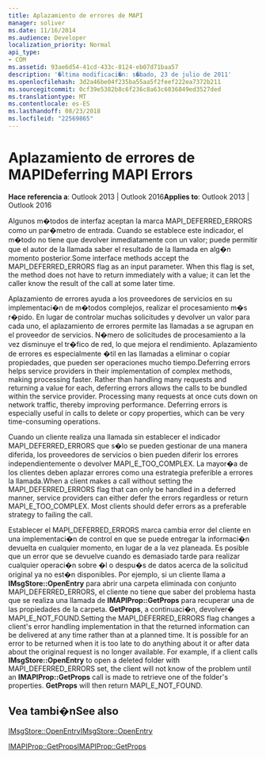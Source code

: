 ```yaml
---
title: Aplazamiento de errores de MAPI
manager: soliver
ms.date: 11/16/2014
ms.audience: Developer
localization_priority: Normal
api_type:
- COM
ms.assetid: 93ae6d54-41cd-433c-8124-eb07d71baa57
description: '�ltima modificaci�n: s�bado, 23 de julio de 2011'
ms.openlocfilehash: 3d2a46be04f235ba55aa5f2feef222ea7372b211
ms.sourcegitcommit: 0cf39e5382b8c6f236c8a63c6036849ed3527ded
ms.translationtype: MT
ms.contentlocale: es-ES
ms.lasthandoff: 08/23/2018
ms.locfileid: "22569865"
---
```

# <a name="deferring-mapi-errors"></a><span data-ttu-id="4b67a-103">Aplazamiento de errores de MAPI</span><span class="sxs-lookup"><span data-stu-id="4b67a-103">Deferring MAPI Errors</span></span>

  
  
<span data-ttu-id="4b67a-104">**Hace referencia a**: Outlook 2013 | Outlook 2016</span><span class="sxs-lookup"><span data-stu-id="4b67a-104">**Applies to**: Outlook 2013 | Outlook 2016</span></span> 
  
<span data-ttu-id="4b67a-p101">Algunos m�todos de interfaz aceptan la marca MAPI_DEFERRED_ERRORS como un par�metro de entrada. Cuando se establece este indicador, el m�todo no tiene que devolver inmediatamente con un valor; puede permitir que el autor de la llamada saber el resultado de la llamada en alg�n momento posterior.</span><span class="sxs-lookup"><span data-stu-id="4b67a-p101">Some interface methods accept the MAPI_DEFERRED_ERRORS flag as an input parameter. When this flag is set, the method does not have to return immediately with a value; it can let the caller know the result of the call at some later time.</span></span>
  
<span data-ttu-id="4b67a-p102">Aplazamiento de errores ayuda a los proveedores de servicios en su implementaci�n de m�todos complejos, realizar el procesamiento m�s r�pido. En lugar de controlar muchas solicitudes y devolver un valor para cada uno, el aplazamiento de errores permite las llamadas a se agrupan en el proveedor de servicios. N�mero de solicitudes de procesamiento a la vez disminuye el tr�fico de red, lo que mejora el rendimiento. Aplazamiento de errores es especialmente �til en las llamadas a eliminar o copiar propiedades, que pueden ser operaciones mucho tiempo.</span><span class="sxs-lookup"><span data-stu-id="4b67a-p102">Deferring errors helps service providers in their implementation of complex methods, making processing faster. Rather than handling many requests and returning a value for each, deferring errors allows the calls to be bundled within the service provider. Processing many requests at once cuts down on network traffic, thereby improving performance. Deferring errors is especially useful in calls to delete or copy properties, which can be very time-consuming operations.</span></span> 
  
<span data-ttu-id="4b67a-p103">Cuando un cliente realiza una llamada sin establecer el indicador MAPI_DEFERRED_ERRORS que s�lo se pueden gestionar de una manera diferida, los proveedores de servicios o bien pueden diferir los errores independientemente o devolver MAPI_E_TOO_COMPLEX. La mayor�a de los clientes deben aplazar errores como una estrategia preferible a errores la llamada.</span><span class="sxs-lookup"><span data-stu-id="4b67a-p103">When a client makes a call without setting the MAPI_DEFERRED_ERRORS flag that can only be handled in a deferred manner, service providers can either defer the errors regardless or return MAPI_E_TOO_COMPLEX. Most clients should defer errors as a preferable strategy to failing the call.</span></span> 
  
<span data-ttu-id="4b67a-p104">Establecer el MAPI_DEFERRED_ERRORS marca cambia error del cliente en una implementaci�n de control en que se puede entregar la informaci�n devuelta en cualquier momento, en lugar de a la vez planeada. Es posible que un error que se devuelve cuando es demasiado tarde para realizar cualquier operaci�n sobre �l o despu�s de datos acerca de la solicitud original ya no est�n disponibles. Por ejemplo, si un cliente llama a **IMsgStore::OpenEntry** para abrir una carpeta eliminada con conjunto MAPI_DEFERRED_ERRORS, el cliente no tiene que saber del problema hasta que se realiza una llamada de **IMAPIProp::GetProps** para recuperar una de las propiedades de la carpeta. **GetProps**, a continuaci�n, devolver� MAPI_E_NOT_FOUND.</span><span class="sxs-lookup"><span data-stu-id="4b67a-p104">Setting the MAPI_DEFERRED_ERRORS flag changes a client's error handling implementation in that the returned information can be delivered at any time rather than at a planned time. It is possible for an error to be returned when it is too late to do anything about it or after data about the original request is no longer available. For example, if a client calls **IMsgStore::OpenEntry** to open a deleted folder with MAPI_DEFERRED_ERRORS set, the client will not know of the problem until an **IMAPIProp::GetProps** call is made to retrieve one of the folder's properties. **GetProps** will then return MAPI_E_NOT_FOUND.</span></span> 
  
## <a name="see-also"></a><span data-ttu-id="4b67a-117">Vea tambi�n</span><span class="sxs-lookup"><span data-stu-id="4b67a-117">See also</span></span>



[<span data-ttu-id="4b67a-118">IMsgStore::OpenEntry</span><span class="sxs-lookup"><span data-stu-id="4b67a-118">IMsgStore::OpenEntry</span></span>](imsgstore-openentry.md)
  
[<span data-ttu-id="4b67a-119">IMAPIProp::GetProps</span><span class="sxs-lookup"><span data-stu-id="4b67a-119">IMAPIProp::GetProps</span></span>](imapiprop-getprops.md)

